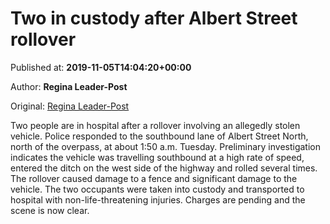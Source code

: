 
# Two in custody after Albert Street rollover

Published at: **2019-11-05T14:04:20+00:00**

Author: **Regina Leader-Post**

Original: [Regina Leader-Post](https://leaderpost.com/news/crime/two-in-custody-after-albert-street-rollover)

Two people are in hospital after a rollover involving an allegedly stolen vehicle.
Police responded to the southbound lane of Albert Street North, north of the overpass, at about 1:50 a.m. Tuesday. Preliminary investigation indicates the vehicle was travelling southbound at a high rate of speed, entered the ditch on the west side of the highway and rolled several times.
The rollover caused damage to a fence and significant damage to the vehicle.
The two occupants were taken into custody and transported to hospital with non-life-threatening injuries.
Charges are pending and the scene is now clear.
